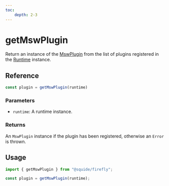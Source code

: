 ```yaml
---
toc:
    depth: 2-3
---
```


# getMswPlugin

Return an instance of the [MswPlugin](./MswPlugin.md) from the list of plugins registered in the [Runtime](../runtime/runtime-class.md) instance.

## Reference

```ts
const plugin = getMswPlugin(runtime)
```

### Parameters

- `runtime`: A runtime instance.

### Returns

An `MswPlugin` instance if the plugin has been registered, otherwise an `Error` is thrown.

## Usage

```ts
import { getMswPlugin } from "@squide/firefly";

const plugin = getMswPlugin(runtime);
```

